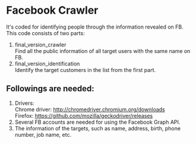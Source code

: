 # Facebook Crawler  
It's coded for identifying people through the information revealed on FB. This code consists of two parts:  
1. final_version_crawler  
Find all the public information of all target users with the same name on FB.  
2. final_version_identification  
Identify the target customers in the list from the first part. 

## Followings are needed:  
1. Drivers:  
Chrome driver: http://chromedriver.chromium.org/downloads  
Firefox: https://github.com/mozilla/geckodriver/releases  
2. Several FB accounts are needed for using the Facebook Graph API.  
3. The information of the targets, such as name, address, birth, phone number, job name, etc.
